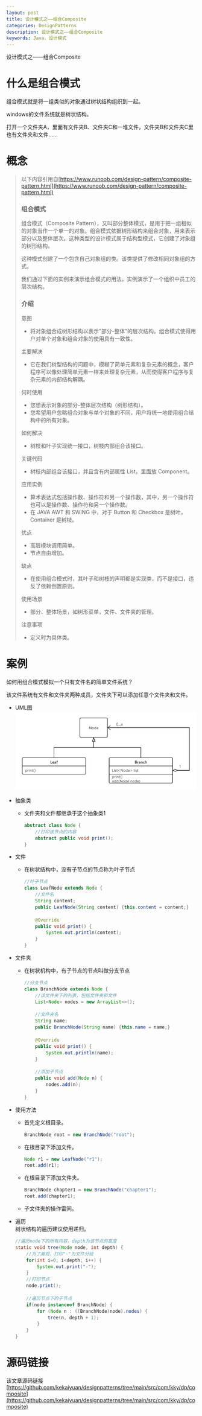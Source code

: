 ```yaml
---
layout: post
title: 设计模式之——组合Composite
categories: DesignPatterns
description: 设计模式之——组合Composite
keywords: Java，设计模式
---
```


设计模式之——组合Composite

# 什么是组合模式
组合模式就是将一组类似的对象通过树状结构组织到一起。

windows的文件系统就是树状结构。

打开一个文件夹A，里面有文件夹B、文件夹C和一堆文件，文件夹B和文件夹C里也有文件夹和文件......

# 概念
> 以下内容引用自[https://www.runoob.com/design-pattern/composite-pattern.html](https://www.runoob.com/design-pattern/composite-pattern.html)
> 
> ### 组合模式
> 组合模式（Composite Pattern），又叫部分整体模式，是用于把一组相似的对象当作一个单一的对象。组合模式依据树形结构来组合对象，用来表示部分以及整体层次。这种类型的设计模式属于结构型模式，它创建了对象组的树形结构。
> 
> 这种模式创建了一个包含自己对象组的类。该类提供了修改相同对象组的方式。
> 
> 我们通过下面的实例来演示组合模式的用法。实例演示了一个组织中员工的层次结构。
> 
> ### 介绍
> 意图
> - 将对象组合成树形结构以表示"部分-整体"的层次结构。组合模式使得用户对单个对象和组合对象的使用具有一致性。
> 
> 主要解决
> - 它在我们树型结构的问题中，模糊了简单元素和复杂元素的概念，客户程序可以像处理简单元素一样来处理复杂元素，从而使得客户程序与复杂元素的内部结构解耦。
> 
> 何时使用
> - 您想表示对象的部分-整体层次结构（树形结构）。
> - 您希望用户忽略组合对象与单个对象的不同，用户将统一地使用组合结构中的所有对象。
> 
> 如何解决
> - 树枝和叶子实现统一接口，树枝内部组合该接口。
> 
> 关键代码
> - 树枝内部组合该接口，并且含有内部属性 List，里面放 Component。
> 
> 应用实例
> - 算术表达式包括操作数、操作符和另一个操作数，其中，另一个操作符也可以是操作数、操作符和另一个操作数。 
> - 在 JAVA AWT 和 SWING 中，对于 Button 和 Checkbox 是树叶，Container 是树枝。
> 
> 优点
> - 高层模块调用简单。
> - 节点自由增加。
> 
> 缺点
> - 在使用组合模式时，其叶子和树枝的声明都是实现类，而不是接口，违反了依赖倒置原则。
> 
> 使用场景
> - 部分、整体场景，如树形菜单，文件、文件夹的管理。
> 
> 注意事项
> - 定义时为具体类。

# 案例
如何用组合模式模拟一个只有文件名的简单文件系统？

该文件系统有文件和文件夹两种成员，文件夹下可以添加任意个文件夹和文件。

- UML图
![enter description here](/images/posts/designpatterns/composite/uml.png)

- 抽象类
	- 文件夹和文件都继承于这个抽象类1
		```java
		abstract class Node {
			//打印该节点的内容
			abstract public void print();
		}
		```
- 文件
	- 在树状结构中，没有子节点的节点称为叶子节点
		```java
		//叶子节点
		class LeafNode extends Node {
			//文件名
			String content;
			public LeafNode(String content) {this.content = content;}

			@Override
			public void print() {
				System.out.println(content);
			}
		}
		```
- 文件夹
	- 在树状机构中，有子节点的节点叫做分支节点
		```java
		//分支节点
		class BranchNode extends Node {
			//该文件夹下的列表，包括文件夹和文件
			List<Node> nodes = new ArrayList<>();

			//文件夹名
			String name;
			public BranchNode(String name) {this.name = name;}

			@Override
			public void print() {
				System.out.println(name);
			}

			//添加子节点
			public void add(Node n) {
				nodes.add(n);
			}
		}
		```
- 使用方法
	- 首先定义根目录。
		```java
		BranchNode root = new BranchNode("root");
		```
	- 在根目录下添加文件。
		```java
		Node r1 = new LeafNode("r1");
		root.add(r1);
		```
	- 在根目录下添加文件夹。
		```java
		BranchNode chapter1 = new BranchNode("chapter1");
		root.add(chapter1);
		```
	- 子文件夹的操作雷同。

- 遍历<br>
   树状结构的遍历建议使用递归。
	```java
	//遍历node下的所有内容，depth为该节点的高度
	static void tree(Node node, int depth) {
		//为了美观，打印"-"为文件分级
		for(int i=0; i<depth; i++) {
			System.out.print("-");
		}
		//打印节点
		node.print();

		//遍历节点下的子节点
		if(node instanceof BranchNode) {
			for (Node n : ((BranchNode)node).nodes) {
				tree(n, depth + 1);
			}
		}
	}
	```

# 源码链接
该文章源码链接[https://github.com/kekaiyuan/designpatterns/tree/main/src/com/kky/dp/composite](https://github.com/kekaiyuan/designpatterns/tree/main/src/com/kky/dp/composite)